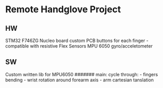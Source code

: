 # Remote Handglove Project

## HW
STM32 F746ZG Nucleo board
custom PCB
buttons for each finger - compatible with resistive Flex Sensors 
MPU 6050 gyro/acceletometer

## SW
Custom written lib for MPU6050
####### main: 
  cycle through:
    - fingers bending
    - wrist rotation around forearm axis
    - arm cartesian tanslation
